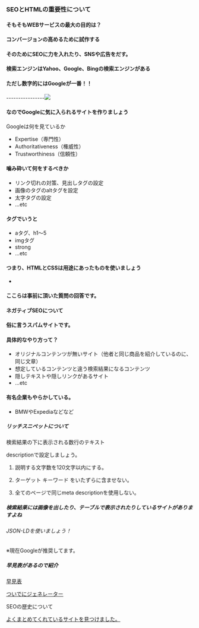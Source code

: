 ### SEOとHTMLの重要性について



#### そもそもWEBサービスの最大の目的は？

#### コンバージョンの高めるために試作する

#### そのためにSEOに力を入れたり、SNSや広告をだす。



#### 検索エンジンはYahoo、Google、Bingの検索エンジンがある

#### ただし数字的にはGoogleが一番！！

----------------![](https://www.gyro-n.com/export/sites/www.gyro-n.com/static/images/seo/search_engine_share_201902.png)



#### なのでGoogleに気に入られるサイトを作りましょう



Googleは何を見ているか

- Expertise（専門性）
- Authoritativeness（権威性）
- Trustworthiness（信頼性）



#### 噛み砕いて何をするべきか

- リンク切れの対策、見出しタグの設定
- 画像のタグのaltタグを設定
- 太字タグの設定
- ...etc



#### タグでいうと

- aタグ、h1〜5
- imgタグ
- strong
- ...etc

#### つまり、HTMLとCSSは用途にあったものを使いましょう

- 

  #### ここらは事前に頂いた質問の回答です。

  #### ネガティブSEOについて

  #### 俗に言うスパムサイトです。

  

  #### 具体的なやり方って？

  - オリジナルコンテンツが無いサイト（他者と同じ商品を紹介しているのに、同じ文章）        
  - 想定しているコンテンツと違う検索結果になるコンテンツ
  - 隠しテキストや隠しリンクがあるサイト
  - ...etc



#### 有名企業もやらかしている。

- BMWやExpediaなどなど



##### リッチスニペットについて

検索結果の下に表示される数行のテキスト

descriptionで設定しましょう。

1. 説明する文字数を120文字以内にする。

2. ターゲット キーワード をいたずらに含ませない。
3. 全てのページで同じmeta descriptionを使用しない。



##### 検索結果には画像を出したり、テーブルで表示されたりしているサイトがありますよね

###### JSON-LDを使いましょう！

※現在Googleが推奨してます。



##### 早見表があるので紹介

[早見表](https://www.kabanoki.net/2151/)

[ついでにジェネレーター](https://technicalseo.com/tools/schema-markup-generator/)



SEOの歴史について

[よくまとめてくれているサイトを見つけました。](https://www.asobou.co.jp/blog/web/seo-userfast)


